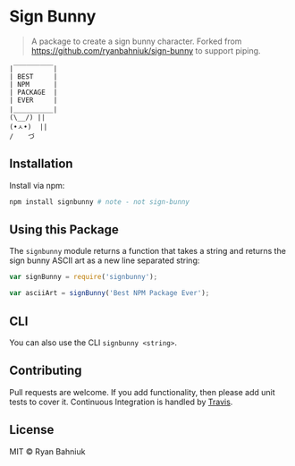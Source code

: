 # Sign Bunny

> A package to create a sign bunny character. Forked from https://github.com/ryanbahniuk/sign-bunny to support piping.

    |￣￣￣￣￣￣|
    | BEST     |
    | NPM      |
    | PACKAGE  |
    | EVER     |
    |＿＿＿＿＿＿|
    (\__/) ||
    (•ㅅ•)  ||
    / 　 づ

## Installation

Install via npm:

 ```sh
npm install signbunny # note - not sign-bunny
 ```

## Using this Package

The `signbunny` module returns a function that takes a string and returns the sign bunny ASCII art as a new line separated string:

```js
var signBunny = require('signbunny');

var asciiArt = signBunny('Best NPM Package Ever');
```

## CLI

You can also use the CLI `signbunny <string>`.


## Contributing

Pull requests are welcome. If you add functionality, then please add unit tests
to cover it. Continuous Integration is handled by [Travis](https://travis-ci.org/ryanbahniuk/sign-bunny "Travis").

## License

MIT © Ryan Bahniuk

[npm]:     https://www.npmjs.com/package/signbunny

